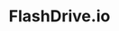 ---
blog: https://blog.flashdrive.io/
codehost: https://github.com/https://github.com/flashdriveio
facebook: https://facebook.com/flashdriveio
linkedin: https://linkedin.com/company/flashdrive
logohandle: flashdriveio
sort: flashdrive
title: FlashDrive.io
twitter: https://x.com/flashdriveio
website: https://flashdrive.io/
---